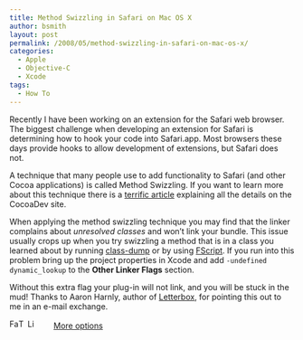 ```yaml
---
title: Method Swizzling in Safari on Mac OS X
author: bsmith
layout: post
permalink: /2008/05/method-swizzling-in-safari-on-mac-os-x/
categories:
  - Apple
  - Objective-C
  - Xcode
tags:
  - How To
---
```

Recently I have been working on an extension for the Safari web browser. The biggest challenge when developing an extension for Safari is determining how to hook your code into Safari.app. Most browsers these days provide hooks to allow development of extensions, but Safari does not.

A technique that many people use to add functionality to Safari (and other Cocoa applications) is called Method Swizzling. If you want to learn more about this technique there is a [terrific article][1] explaining all the details on the CocoaDev site.

When applying the method swizzling technique you may find that the linker complains about *unresolved classes* and won’t link your bundle. This issue usually crops up when you try swizzling a method that is in a class you learned about by running [class-dump][2] or by using [FScript][3]. If you run into this problem bring up the project properties in Xcode and add `-undefined dynamic_lookup` to the **Other Linker Flags** section.

Without this extra flag your plug-in will not link, and you will be stuck in the mud! Thanks to Aaron Harnly, author of [Letterbox][4], for pointing this out to me in an e-mail exchange.

<div class="addtoany_share_save_container">
  <div class="a2a_kit a2a_target addtoany_list" id="wpa2a_26">
    <a class="a2a_button_facebook" href="http://www.addtoany.com/add_to/facebook?linkurl=http%3A%2F%2Fwww.idevelopsoftware.com%2F2008%2F05%2Fmethod-swizzling-in-safari-on-mac-os-x%2F&linkname=Method%20Swizzling%20in%20Safari%20on%20Mac%20OS%20X" title="Facebook" rel="nofollow" target="_blank"><img src="http://www.idevelopsoftware.com/wp-content/plugins/add-to-any/icons/facebook.png" width="16" height="16" alt="Facebook" /></a><a class="a2a_button_twitter" href="http://www.addtoany.com/add_to/twitter?linkurl=http%3A%2F%2Fwww.idevelopsoftware.com%2F2008%2F05%2Fmethod-swizzling-in-safari-on-mac-os-x%2F&linkname=Method%20Swizzling%20in%20Safari%20on%20Mac%20OS%20X" title="Twitter" rel="nofollow" target="_blank"><img src="http://www.idevelopsoftware.com/wp-content/plugins/add-to-any/icons/twitter.png" width="16" height="16" alt="Twitter" /></a><a class="a2a_button_linkedin" href="http://www.addtoany.com/add_to/linkedin?linkurl=http%3A%2F%2Fwww.idevelopsoftware.com%2F2008%2F05%2Fmethod-swizzling-in-safari-on-mac-os-x%2F&linkname=Method%20Swizzling%20in%20Safari%20on%20Mac%20OS%20X" title="LinkedIn" rel="nofollow" target="_blank"><img src="http://www.idevelopsoftware.com/wp-content/plugins/add-to-any/icons/linkedin.png" width="16" height="16" alt="LinkedIn" /></a><a class="a2a_dd addtoany_share_save" href="http://www.addtoany.com/share_save" style="background:url(http://www.idevelopsoftware.com/wp-content/plugins/add-to-any/favicon.png) no-repeat scroll 9px 0px !important;padding:0 0 0 30px;display:inline-block;height:16px;line-height:16px;vertical-align:middle">More options</a>
  </div>
</div>

 [1]: http://www.cocoadev.com/index.pl?MethodSwizzling
 [2]: http://www.codethecode.com/projects/class-dump/
 [3]: http://www.fscript.org
 [4]: http://harnly.net/software/letterbox
